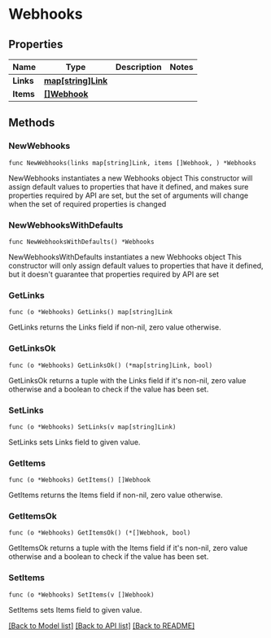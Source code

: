 # Webhooks

## Properties

Name | Type | Description | Notes
------------ | ------------- | ------------- | -------------
**Links** | [**map[string]Link**](Link.md) |  | 
**Items** | [**[]Webhook**](Webhook.md) |  | 

## Methods

### NewWebhooks

`func NewWebhooks(links map[string]Link, items []Webhook, ) *Webhooks`

NewWebhooks instantiates a new Webhooks object
This constructor will assign default values to properties that have it defined,
and makes sure properties required by API are set, but the set of arguments
will change when the set of required properties is changed

### NewWebhooksWithDefaults

`func NewWebhooksWithDefaults() *Webhooks`

NewWebhooksWithDefaults instantiates a new Webhooks object
This constructor will only assign default values to properties that have it defined,
but it doesn't guarantee that properties required by API are set

### GetLinks

`func (o *Webhooks) GetLinks() map[string]Link`

GetLinks returns the Links field if non-nil, zero value otherwise.

### GetLinksOk

`func (o *Webhooks) GetLinksOk() (*map[string]Link, bool)`

GetLinksOk returns a tuple with the Links field if it's non-nil, zero value otherwise
and a boolean to check if the value has been set.

### SetLinks

`func (o *Webhooks) SetLinks(v map[string]Link)`

SetLinks sets Links field to given value.


### GetItems

`func (o *Webhooks) GetItems() []Webhook`

GetItems returns the Items field if non-nil, zero value otherwise.

### GetItemsOk

`func (o *Webhooks) GetItemsOk() (*[]Webhook, bool)`

GetItemsOk returns a tuple with the Items field if it's non-nil, zero value otherwise
and a boolean to check if the value has been set.

### SetItems

`func (o *Webhooks) SetItems(v []Webhook)`

SetItems sets Items field to given value.



[[Back to Model list]](../README.md#documentation-for-models) [[Back to API list]](../README.md#documentation-for-api-endpoints) [[Back to README]](../README.md)


